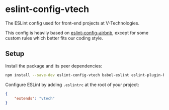 eslint-config-vtech
===================

The ESLint config used for front-end projects at V-Technologies.

This config is heavily based on [eslint-config-airbnb](https://github.com/airbnb/javascript/tree/master/packages/eslint-config-airbnb), except for some custom rules which better fits our coding style.

Setup
-----

Install the package and its peer dependencies:

```sh
npm install --save-dev eslint-config-vtech babel-eslint eslint-plugin-babel eslint-plugin-react
```

Configure ESLint by adding `.eslintrc` at the root of your project:

```json
{
    "extends": "vtech"
}
```
